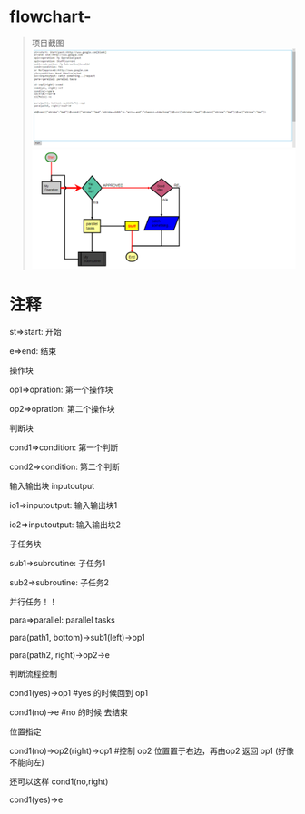 # flowchart-
>项目截图
![image](https://github.com/yuanyuannetwork/flowchart-/blob/master/1.jpg)
![image](https://github.com/yuanyuannetwork/flowchart-/blob/master/2.jpg)

# 注释

st=>start: 开始

e=>end: 结束

操作块

op1=>opration: 第一个操作块

op2=>opration: 第二个操作块

判断块

cond1=>condition: 第一个判断

cond2=>condition: 第二个判断

输入输出块 inputoutput

io1=>inputoutput: 输入输出块1

io2=>inputoutput: 输入输出块2

子任务块

sub1=>subroutine: 子任务1

sub2=>subroutine: 子任务2

并行任务！！

para=>parallel: parallel tasks

para(path1, bottom)->sub1(left)->op1

para(path2, right)->op2->e

判断流程控制

cond1(yes)->op1  #yes 的时候回到 op1

cond1(no)->e   #no 的时候 去结束

位置指定

cond1(no)->op2(right)->op1 #控制 op2 位置置于右边，再由op2 返回 op1 (好像不能向左)

还可以这样 cond1(no,right)

cond1(yes)->e 
